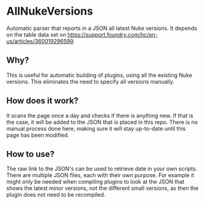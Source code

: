 # AllNukeVersions
Automatic parser that reports in a JSON all latest Nuke versions. It depends on the table data set on https://support.foundry.com/hc/en-us/articles/360019296599.

## Why?
This is useful for automatic building of plugins, using all the existing Nuke versions. This eliminates the need to specify all versions manually.

## How does it work?
It scans the page once a day and checks if there is anything new. If that is the case, it will be added to the JSON that is placed in this repo.
There is no manual process done here, making sure it will stay up-to-date until this page has been modified.

## How to use?
The raw link to the JSON's can be used to retrieve date in your own scripts. There are multiple JSON files, each with their own purpose.
For example it might only be needed when compiling plugins to look at the JSON that shows the latest minor versions, not the different small versions, as then the plugin does not need to be recompiled.